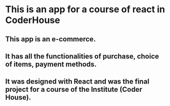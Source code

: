 # This is an app for a course of react in CoderHouse
## This app is an e-commerce.

## It has all the functionalities of purchase, choice of items, payment methods.

## It was designed with React and was the final project for a course of the Institute (Coder House).
